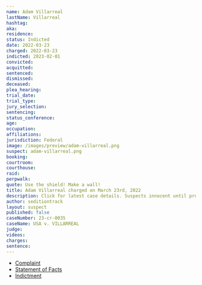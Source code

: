 ```yaml
---
name: Adam Villarreal
lastName: Villarreal
hashtag:
aka:
residence:
status: Indicted
date: 2022-03-23
charged: 2022-03-23
indicted: 2023-02-01
convicted:
acquitted:
sentenced:
dismissed:
deceased:
plea_hearing:
trial_date:
trial_type:
jury_selection:
sentencing:
status_conference:
age:
occupation:
affiliations:
jurisdiction: Federal
image: /images/preview/adam-villarreal.png
suspect: adam-villarreal.png
booking:
courtroom:
courthouse:
raid:
perpwalk:
quote: Use the shield! Make a wall!
title: Adam Villarreal charged on March 23rd, 2022
description: Click for latest case details. Suspects innocent until proven guilty.
author: seditiontrack
layout: suspect
published: false
caseNumber: 23-cr-0035
caseName: USA v. VILLARREAL
judge:
videos:
charges:
sentence:
---
```


- [Complaint](https://www.justice.gov/usao-dc/case-multi-defendant/file/1567161/download)
- [Statement of Facts](https://www.justice.gov/usao-dc/case-multi-defendant/file/1567166/download)
- [Indictment](https://www.justice.gov/usao-dc/case-multi-defendant/file/1567171/download)
